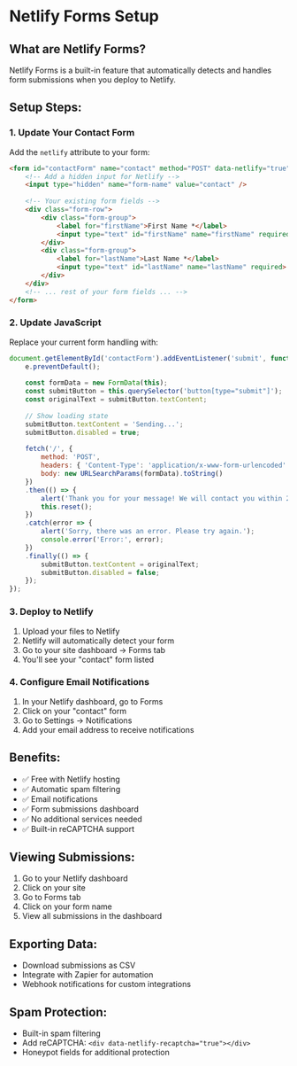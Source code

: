 # Netlify Forms Setup

## What are Netlify Forms?
Netlify Forms is a built-in feature that automatically detects and handles form submissions when you deploy to Netlify.

## Setup Steps:

### 1. Update Your Contact Form
Add the `netlify` attribute to your form:

```html
<form id="contactForm" name="contact" method="POST" data-netlify="true">
    <!-- Add a hidden input for Netlify -->
    <input type="hidden" name="form-name" value="contact" />
    
    <!-- Your existing form fields -->
    <div class="form-row">
        <div class="form-group">
            <label for="firstName">First Name *</label>
            <input type="text" id="firstName" name="firstName" required>
        </div>
        <div class="form-group">
            <label for="lastName">Last Name *</label>
            <input type="text" id="lastName" name="lastName" required>
        </div>
    </div>
    <!-- ... rest of your form fields ... -->
</form>
```

### 2. Update JavaScript
Replace your current form handling with:

```javascript
document.getElementById('contactForm').addEventListener('submit', function(e) {
    e.preventDefault();
    
    const formData = new FormData(this);
    const submitButton = this.querySelector('button[type="submit"]');
    const originalText = submitButton.textContent;
    
    // Show loading state
    submitButton.textContent = 'Sending...';
    submitButton.disabled = true;
    
    fetch('/', {
        method: 'POST',
        headers: { 'Content-Type': 'application/x-www-form-urlencoded' },
        body: new URLSearchParams(formData).toString()
    })
    .then(() => {
        alert('Thank you for your message! We will contact you within 24 hours.');
        this.reset();
    })
    .catch(error => {
        alert('Sorry, there was an error. Please try again.');
        console.error('Error:', error);
    })
    .finally(() => {
        submitButton.textContent = originalText;
        submitButton.disabled = false;
    });
});
```

### 3. Deploy to Netlify
1. Upload your files to Netlify
2. Netlify will automatically detect your form
3. Go to your site dashboard → Forms tab
4. You'll see your "contact" form listed

### 4. Configure Email Notifications
1. In your Netlify dashboard, go to Forms
2. Click on your "contact" form
3. Go to Settings → Notifications
4. Add your email address to receive notifications

## Benefits:
- ✅ Free with Netlify hosting
- ✅ Automatic spam filtering
- ✅ Email notifications
- ✅ Form submissions dashboard
- ✅ No additional services needed
- ✅ Built-in reCAPTCHA support

## Viewing Submissions:
1. Go to your Netlify dashboard
2. Click on your site
3. Go to Forms tab
4. Click on your form name
5. View all submissions in the dashboard

## Exporting Data:
- Download submissions as CSV
- Integrate with Zapier for automation
- Webhook notifications for custom integrations

## Spam Protection:
- Built-in spam filtering
- Add reCAPTCHA: `<div data-netlify-recaptcha="true"></div>`
- Honeypot fields for additional protection 